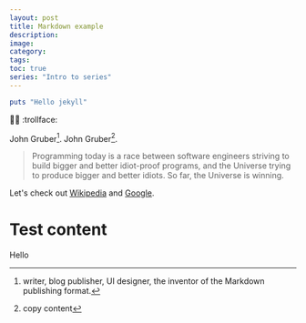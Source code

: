```yaml
---
layout: post
title: Markdown example
description:
image:
category:
tags:
toc: true
series: "Intro to series"
---
```


```ruby
puts "Hello jekyll"
```
:ok_woman: :trollface:

John Gruber[^1].
John Gruber[^2].

> Programming today is a race between software engineers striving to build bigger and better idiot-proof programs, and the Universe trying to produce bigger and better idiots. So far, the Universe is winning.

Let's check out [Wikipedia][1] and [Google][2].


[1]: https://en.wikipedia.org "Wikipedia"
[2]: https://www.google.com "Google"

[^1]: writer, blog publisher, UI designer, the inventor of the Markdown publishing format.
[^2]: copy content


# Test content

Hello
